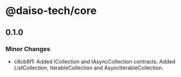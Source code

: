 # @daiso-tech/core

## 0.1.0

### Minor Changes

-   c8cb8f1: Added ICollection and IAsyncCollection contracts. Added ListCollection, IterableCollection and AsyncIterableCollection.
